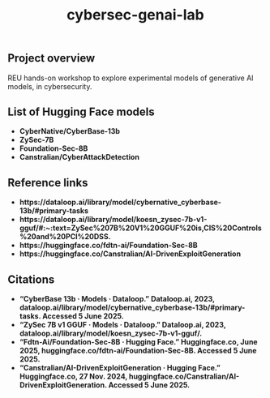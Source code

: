 <!DOCTYPE html>
<html lang="en">
<body>
    <header>
        <h1>cybersec-genai-lab</h1>
    </header>
    <section>
                <h2>Project overview</h2>
        <p>
            REU hands-on workshop to explore experimental models of generative AI models, in cybersecurity.
        </p>
    </section>
    <section>
        <h2>List of Hugging Face models</h2>
        <ul>
            <li><strong>CyberNative/CyberBase-13b</strong></li>
            <li><strong>ZySec-7B</strong></li>
            <li><strong>Foundation-Sec-8B</strong></li>
            <li><strong>Canstralian/CyberAttackDetection</strong></li>
        </ul>
    </section>
    <section>
        <h2>Reference links</h2>
        <ul>
            <li><strong>https://dataloop.ai/library/model/cybernative_cyberbase-13b/#primary-tasks</strong></li>
            <li><strong>https://dataloop.ai/library/model/koesn_zysec-7b-v1-gguf/#:~:text=ZySec%207B%20V1%20GGUF%20is,CIS%20Controls%20and%20PCI%20DSS.</strong></li>
            <li><strong>https://huggingface.co/fdtn-ai/Foundation-Sec-8B</strong></li>
            <li><strong>https://huggingface.co/Canstralian/AI-DrivenExploitGeneration</strong></li>
        </ul>
    </section>
    <section>
        <h2>Citations</h2>
        <ul>
            <li><strong>“CyberBase 13b · Models · Dataloop.” Dataloop.ai, 2023, dataloop.ai/library/model/cybernative_cyberbase-13b/#primary-tasks. Accessed 5 June 2025.</strong></li>
            <li><strong>“ZySec 7B v1 GGUF · Models · Dataloop.” Dataloop.ai, 2023, dataloop.ai/library/model/koesn_zysec-7b-v1-gguf/.</strong></li>
            <li><strong>“Fdtn-Ai/Foundation-Sec-8B · Hugging Face.” Huggingface.co, June 2025, huggingface.co/fdtn-ai/Foundation-Sec-8B. Accessed 5 June 2025.</strong></li>
            <li><strong>“Canstralian/AI-DrivenExploitGeneration · Hugging Face.” Huggingface.co, 27 Nov. 2024, huggingface.co/Canstralian/AI-DrivenExploitGeneration. Accessed 5 June 2025.</strong></li>
        </ul>
    </section>
</body>
</html>
